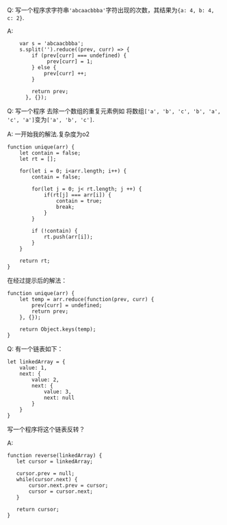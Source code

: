 Q: 
写一个程序求字符串`'abcaacbbba'`字符出现的次数，其结果为`{a: 4, b: 4, c: 2}`.

A: 
```
    var s = 'abcaacbbba';
    s.split('').reduce((prev, curr) => {
        if (prev[curr] === undefined) {
             prev[curr] = 1;
        } else {
            prev[curr] ++;
        }
          
        return prev;
      }, {});
```

Q:
写一个程序 去除一个数组的重复元素例如 将数组`['a', 'b', 'c', 'b', 'a', 'c', 'a']`变为`['a', 'b', 'c']`.

A:
一开始我的解法.复杂度为o2
```
function unique(arr) {
    let contain = false;
    let rt = [];

    for(let i = 0; i<arr.length; i++) {
        contain = false;

        for(let j = 0; j< rt.length; j ++) {
            if(rt[j] === arr[i]) {
                contain = true;
                break;
            }
        }

        if (!contain) {
            rt.push(arr[i]);
        }
    }

    return rt;
}
``` 
在经过提示后的解法：
```
function unique(arr) {
    let temp = arr.reduce(function(prev, curr) {
        prev[curr] = undefined;
        return prev;
    }, {});

    return Object.keys(temp);
}
```

Q: 有一个链表如下：

```
let linkedArray = {
    value: 1,
    next: {
        value: 2,
        next: {
            value: 3,
            next: null
        }
    }
}
```
写一个程序将这个链表反转？

A:
```
function reverse(linkedArray) {
   let cursor = linkedArray;

   cursor.prev = null;
   while(cursor.next) {
       cursor.next.prev = cursor;
       cursor = cursor.next;
   }

   return cursor;
}
```